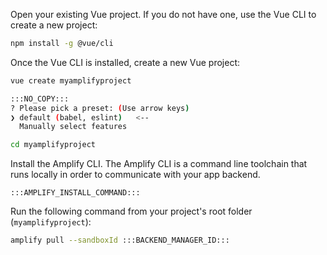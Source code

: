 Open your existing Vue project. If you do not have one, use the Vue CLI to create a new project:

```bash
npm install -g @vue/cli
```

Once the Vue CLI is installed, create a new Vue project:

```bash
vue create myamplifyproject
```

```bash
:::NO_COPY:::
? Please pick a preset: (Use arrow keys)
❯ default (babel, eslint)   <--
  Manually select features
```

```bash
cd myamplifyproject
```

Install the Amplify CLI. The Amplify CLI is a command line toolchain that runs locally in order to communicate with your app backend.

```
:::AMPLIFY_INSTALL_COMMAND:::
```

Run the following command from your project's root folder (`myamplifyproject`):

```bash
amplify pull --sandboxId :::BACKEND_MANAGER_ID:::
```
